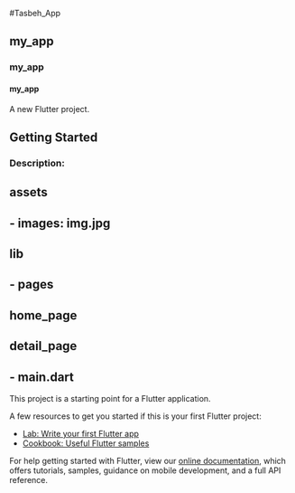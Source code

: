 #Tasbeh_App
## my_app
### my_app
#### my_app

A new Flutter project.

## Getting Started

### Description:
## assets
##   - images: img.jpg
## lib
##   - pages 
##      home_page
##     detail_page
##  - main.dart

This project is a starting point for a Flutter application.

A few resources to get you started if this is your first Flutter project:

- [Lab: Write your first Flutter app](https://flutter.dev/docs/get-started/codelab)
- [Cookbook: Useful Flutter samples](https://flutter.dev/docs/cookbook)

For help getting started with Flutter, view our
[online documentation](https://flutter.dev/docs), which offers tutorials,
samples, guidance on mobile development, and a full API reference.
